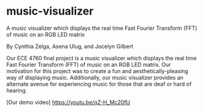 # music-visualizer
A music visualizer which displays the real time Fast Fourier Transform (FFT) of music on an RGB LED matrix

By Cynthia Zelga, Asena Ulug, and Jocelyn Gilbert

Our ECE 4760 final project is a music visualizer which displays the real time Fast Fourier Transform (FFT) of music on an RGB LED matrix. Our motivation for this project was to create a fun and aesthetically-pleasing way of displaying music. Additionally, our music visualizer provides an alternate avenue for experiencing music for those that are deaf or hard of hearing. 

[Our demo video]
https://youtu.be/qZ-H_Mc20fU
